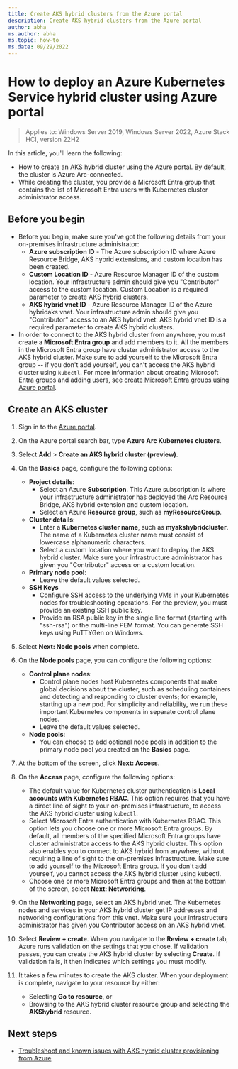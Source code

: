 ```yaml
---
title: Create AKS hybrid clusters from the Azure portal
description: Create AKS hybrid clusters from the Azure portal
author: abha
ms.author: abha
ms.topic: how-to
ms.date: 09/29/2022
---
```


# How to deploy an Azure Kubernetes Service hybrid cluster using Azure portal

> Applies to: Windows Server 2019, Windows Server 2022, Azure Stack HCI, version 22H2

In this article, you'll learn the following:

- How to create an AKS hybrid cluster using the Azure portal. By default, the cluster is Azure Arc-connected.
- While creating the cluster, you provide a Microsoft Entra group that contains the list of Microsoft Entra users with Kubernetes cluster administrator access.

## Before you begin

- Before you begin, make sure you've got the following details from your on-premises infrastructure administrator:
    - **Azure subscription ID** - The Azure subscription ID where Azure Resource Bridge, AKS hybrid extensions, and custom location has been created.
    - **Custom Location ID** - Azure Resource Manager ID of the custom location. Your infrastructure admin should give you "Contributor" access to the custom location. Custom Location is a required parameter to create AKS hybrid clusters. 
    - **AKS hybrid vnet ID** - Azure Resource Manager ID of the Azure hybridaks vnet. Your infrastructure admin should give you "Contributor" access to an AKS hybrid vnet. AKS hybrid vnet ID is a required parameter to create AKS hybrid clusters. 
- In order to connect to the AKS hybrid cluster from anywhere, you must create a **Microsoft Entra group** and add members to it. All the members in the Microsoft Entra group have cluster administrator access to the AKS hybrid cluster. Make sure to add yourself to the Microsoft Entra group -- if you don't add yourself, you can't access the AKS hybrid cluster using `kubectl`. For more information about creating Microsoft Entra groups and adding users, see [create Microsoft Entra groups using Azure portal](/azure/active-directory/fundamentals/active-directory-groups-create-azure-portal).

## Create an AKS cluster

1. Sign in to the [Azure portal](https://portal.azure.com).

2. On the Azure portal search bar, type **Azure Arc Kubernetes clusters**.

3. Select **Add** > **Create an AKS hybrid cluster (preview)**.

4. On the **Basics** page, configure the following options:

    - **Project details**:
        * Select an Azure **Subscription**. This Azure subscription is where your infrastructure administrator has deployed the Arc Resource Bridge, AKS hybrid extension and custom location.
        * Select an Azure **Resource group**, such as **myResourceGroup**.
    - **Cluster details**:
        * Enter a **Kubernetes cluster name**, such as **myakshybridcluster**. The name of a Kubernetes cluster name must consist of lowercase alphanumeric characters.
        * Select a custom location where you want to deploy the AKS hybrid cluster. Make sure your infrastructure administrator has given you "Contributor" access on a custom location.
    - **Primary node pool**:
        * Leave the default values selected.
    - **SSH Keys**
        * Configure SSH access to the underlying VMs in your Kubernetes nodes for troubleshooting operations. For the preview, you must provide an existing SSH public key.
        * Provide an RSA public key in the single line format (starting with "ssh-rsa") or the multi-line PEM format. You can generate SSH keys using PuTTYGen on Windows.

5. Select **Next: Node pools** when complete.

6. On the **Node pools** page, you can configure the following options:

   - **Control plane nodes**:
        * ⁠Control plane nodes host Kubernetes components that make global decisions about the cluster, such as scheduling containers and detecting and responding to cluster events; for example, starting up a new pod. For simplicity and reliability, we run these important Kubernetes components in separate control plane nodes.
        * Leave the default values selected.
   - **Node pools**:
        * You can choose to add optional node pools in addition to the primary node pool you created on the **Basics** page.
        
7. At the bottom of the screen, click **Next: Access**.

8. On the **Access** page, configure the following options:

    - The default value for Kubernetes cluster authentication is **Local accounts with Kubernetes RBAC**. This option requires that you have a direct line of sight to your on-premises infrastructure, to access the AKS hybrid cluster using `kubectl`.
    - Select Microsoft Entra authentication with Kubernetes RBAC. This option lets you choose one or more Microsoft Entra groups. By default, all members of the specified Microsoft Entra groups have cluster administrator access to the AKS hybrid cluster. This option also enables you to connect to AKS hybrid from anywhere, without requiring a line of sight to the on-premises infrastructure. Make sure to add yourself to the Microsoft Entra group. If you don't add yourself, you cannot access the AKS hybrid cluster using kubectl.
    - Choose one or more Microsoft Entra groups and then at the bottom of the screen, select **Next: Networking**.
    
9. On the **Networking** page, select an AKS hybrid vnet. The Kubernetes nodes and services in your AKS hybrid cluster get IP addresses and networking configurations from this vnet. Make sure your infrastructure administrator has given you Contributor access on an AKS hybrid vnet.

10. Select **Review + create**. When you navigate to the **Review + create** tab, Azure runs validation on the settings that you chose. If validation passes, you can create the AKS hybrid cluster by selecting **Create**. If validation fails, it then indicates which settings you must modify.

11. It takes a few minutes to create the AKS cluster. When your deployment is complete, navigate to your resource by either:

    * Selecting **Go to resource**, or
    * Browsing to the AKS hybrid cluster resource group and selecting the **AKShybrid** resource.

## Next steps

- [Troubleshoot and known issues with AKS hybrid cluster provisioning from Azure](troubleshoot-aks-hybrid-preview.md)
